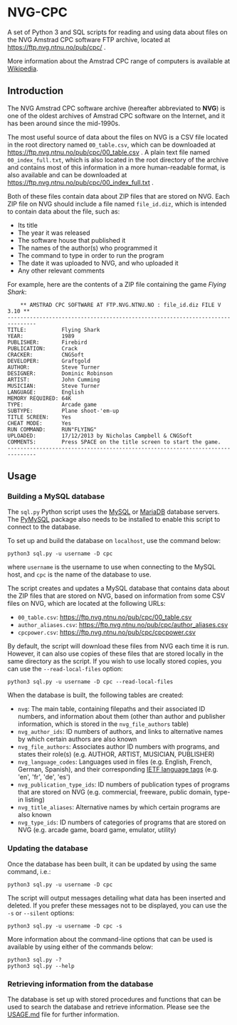 # NVG-CPC

A set of Python 3 and SQL scripts for reading and using data about files on the NVG Amstrad CPC software FTP archive, located at https://ftp.nvg.ntnu.no/pub/cpc/ .

More information about the Amstrad CPC range of computers is available at [Wikipedia](https://en.wikipedia.org/wiki/Amstrad_CPC).

## Introduction

The NVG Amstrad CPC software archive (hereafter abbreviated to **NVG**) is one of the oldest archives of Amstrad CPC software on the Internet, and it has been around since the mid-1990s.

The most useful source of data about the files on NVG is a CSV file located in the root directory named `00_table.csv`, which can be downloaded at https://ftp.nvg.ntnu.no/pub/cpc/00_table.csv . A plain text file named `00_index_full.txt`, which is also located in the root directory of the archive and contains most of this information in a more human-readable format, is also available and can be downloaded at https://ftp.nvg.ntnu.no/pub/cpc/00_index_full.txt .

Both of these files contain data about ZIP files that are stored on NVG. Each ZIP file on NVG should include a file named `file_id.diz`, which is intended to contain data about the file, such as:

* Its title
* The year it was released
* The software house that published it
* The names of the author(s) who programmed it
* The command to type in order to run the program
* The date it was uploaded to NVG, and who uploaded it
* Any other relevant comments

For example, here are the contents of a ZIP file containing the game *Flying Shark*:

```
    ** AMSTRAD CPC SOFTWARE AT FTP.NVG.NTNU.NO : file_id.diz FILE V 3.10 **
-------------------------------------------------------------------------------
TITLE:           Flying Shark
YEAR:            1989
PUBLISHER:       Firebird
PUBLICATION:     Crack
CRACKER:         CNGSoft
DEVELOPER:       Graftgold
AUTHOR:          Steve Turner
DESIGNER:        Dominic Robinson
ARTIST:          John Cumming
MUSICIAN:        Steve Turner
LANGUAGE:        English
MEMORY REQUIRED: 64K
TYPE:            Arcade game
SUBTYPE:         Plane shoot-'em-up
TITLE SCREEN:    Yes
CHEAT MODE:      Yes
RUN COMMAND:     RUN"FLYING"
UPLOADED:        17/12/2013 by Nicholas Campbell & CNGSoft
COMMENTS:        Press SPACE on the title screen to start the game.
-------------------------------------------------------------------------------
```

## Usage

### Building a MySQL database

The `sql.py` Python script uses the [MySQL](https://www.mysql.com/) or [MariaDB](https://mariadb.org/) database servers. The [PyMySQL](https://pymysql.readthedocs.io/en/latest/) package also needs to be installed to enable this script to connect to the database.

To set up and build the database on `localhost`, use the command below:

```
python3 sql.py -u username -D cpc
```

where `username` is the username to use when connecting to the MySQL host, and `cpc` is the name of the database to use. 

The script creates and updates a MySQL database that contains data about the ZIP files that are stored on NVG, based on information from some CSV files on NVG, which are located at the following URLs:

* `00_table.csv`: https://ftp.nvg.ntnu.no/pub/cpc/00_table.csv
* `author_aliases.csv`: https://ftp.nvg.ntnu.no/pub/cpc/author_aliases.csv
* `cpcpower.csv`: https://ftp.nvg.ntnu.no/pub/cpc/cpcpower.csv

By default, the script will download these files from NVG each time it is run. However, it can also use copies of these files that are stored locally in the same directory as the script. If you wish to use locally stored copies, you can use the `--read-local-files` option:

```
python3 sql.py -u username -D cpc --read-local-files
```

When the database is built, the following tables are created:

* `nvg`: The main table, containing filepaths and their associated ID numbers, and information about them (other than author and publisher information, which is stored in the `nvg_file_authors` table)
* `nvg_author_ids`: ID numbers of authors, and links to alternative names by which certain authors are also known
* `nvg_file_authors`: Associates author ID numbers with programs, and states their role(s) (e.g. AUTHOR, ARTIST, MUSICIAN, PUBLISHER)
* `nvg_language_codes`: Languages used in files (e.g. English, French, German, Spanish), and their corresponding [IETF language tags](https://en.wikipedia.org/wiki/IETF_language_tag) (e.g. 'en', 'fr', 'de', 'es')
* `nvg_publication_type_ids`: ID numbers of publication types of programs that are stored on NVG (e.g. commercial, freeware, public domain, type-in listing)
* `nvg_title_aliases`: Alternative names by which certain programs are also known
* `nvg_type_ids`: ID numbers of categories of programs that are stored on NVG (e.g. arcade game, board game, emulator, utility)

### Updating the database

Once the database has been built, it can be updated by using the same command, i.e.:

```
python3 sql.py -u username -D cpc
```

The script will output messages detailing what data has been inserted and deleted. If you prefer these messages not to be displayed, you can use the `-s` or `--silent` options:

```
python3 sql.py -u username -D cpc -s
```

More information about the command-line options that can be used is available by using either of the commands below:

```
python3 sql.py -?
python3 sql.py --help
```

### Retrieving information from the database

The database is set up with stored procedures and functions that can be used to search the database and retrieve information. Please see the [USAGE.md](USAGE.md) file for further information.
